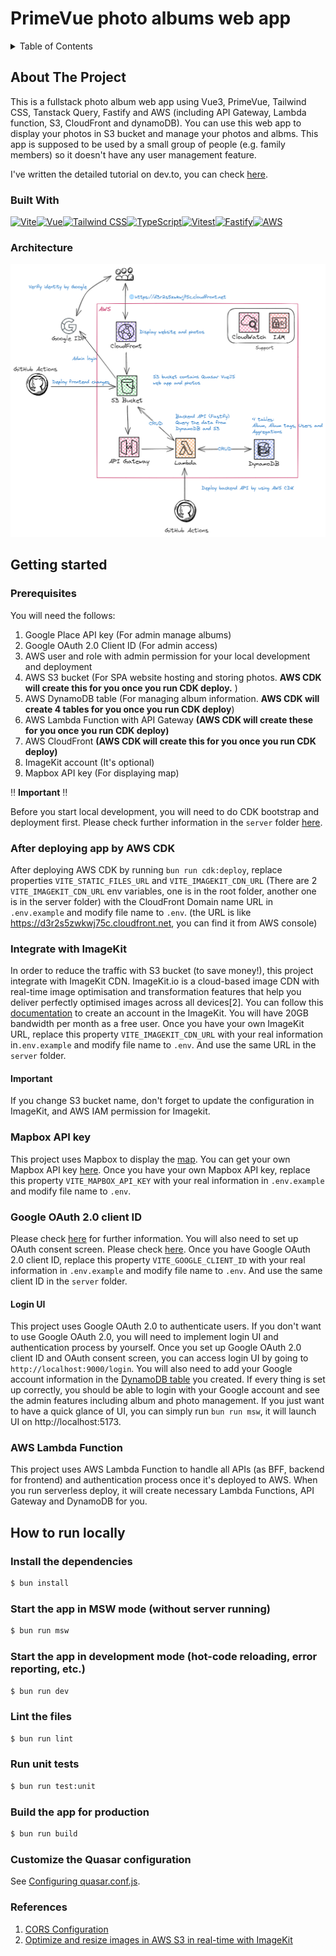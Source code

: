 # PrimeVue photo albums web app

<!-- TABLE OF CONTENTS -->
<details>
  <summary>Table of Contents</summary>
  <ol>
    <li>
      <a href="#about-the-project">About The Project</a>
      <ul>
        <li><a href="#built-with">Built With</a></li>
        <li><a href="#architecture">Architecture</a></li>
      </ul>
    </li>
    <li>
      <a href="#getting-started">Getting Started</a>
      <ul>
        <li><a href="#prerequisites">Prerequisites</a></li>
        <li><a href="#create-s3-bucket">Create S3 bucket</a></li>
        <li><a href="#integrate-with-imagekit">Integrate with ImageKit</a></li>
        <li><a href="#mapbox-api-key">Mapbox API key</a></li>
        <li><a href="#aws-lambda-function">AWS Lambda Function</a></li>
      </ul>
    </li>
    <li>
      <a href="#how-to-run-locally">How to run locally</a>
    </li>
  </ol>
</details>

## About The Project

This is a fullstack photo album web app using Vue3, PrimeVue, Tailwind CSS, Tanstack Query, Fastify and AWS (including API Gateway, Lambda function, S3, CloudFront and dynamoDB). You can use this web app to display your photos in S3 bucket and manage your photos and albms. This app is supposed to be used by a small group of people (e.g. family members) so it doesn't have any user management feature.

I've written the detailed tutorial on dev.to, you can check [here](https://dev.to/laurenceho/a-fullstack-vuejs-photo-album-app-part-1-2bgd).

### Built With

[![Vite][vite]][vite-url][![Vue][Vue.js]][Vue-url][![Tailwind CSS][tailwindcss]][tailwindcss-url][![TypeScript][typescript]][type-url][![Vitest][vitest]][vitest-url][![Fastify][fastify]][fastify-url][![AWS][aws]][aws-url]

### Architecture

![Architecture](doc-images/AWS-Architecture.png)

## Getting started

### Prerequisites

You will need the follows:

1. Google Place API key (For admin manage albums)
2. Google OAuth 2.0 Client ID (For admin access)
3. AWS user and role with admin permission for your local development and deployment
4. AWS S3 bucket (For SPA website hosting and storing photos. **AWS CDK will create this for you once you run CDK deploy.** )
5. AWS DynamoDB table (For managing album information. **AWS CDK will create 4 tables for you once you run CDK deploy**)
6. AWS Lambda Function with API Gateway **(AWS CDK will create these for you once you run CDK deploy)**
7. AWS CloudFront **(AWS CDK will create this for you once you run CDK deploy)**
8. ImageKit account (It's optional)
9. Mapbox API key (For displaying map)

‼️ **️Important** ‼️

Before you start local development, you will need to do CDK bootstrap and deployment first. Please check further
information in the `server` folder [here](server/README.md).

### After deploying app by AWS CDK

After deploying AWS CDK by running `bun run cdk:deploy`, replace properties `VITE_STATIC_FILES_URL` and
`VITE_IMAGEKIT_CDN_URL` (There are 2 `VITE_IMAGEKIT_CDN_URL` env variables, one is in the root folder, another one is in the server folder) with the CloudFront Domain name URL in `.env.example` and modify file name to `.env`. (the URL is like https://d3r2s5zwkwj75c.cloudfront.net, you can find it from AWS console)

### Integrate with ImageKit

In order to reduce the traffic with S3 bucket (to save money!), this project integrate with ImageKit CDN. ImageKit.io is a cloud-based image CDN with real-time image optimisation and transformation features that help you deliver perfectly optimised images across all devices[2]. You can follow this [documentation](https://imagekit.io/blog/image-optimization-resize-aws-s3-imagekit/) to create an account in the ImageKit. You will have 20GB bandwidth per month as a free user. Once you have your own ImageKit URL, replace this property `VITE_IMAGEKIT_CDN_URL` with your real information in`.env.example` and modify file name to `.env`. And
use the same URL in the `server` folder.

#### Important

If you change S3 bucket name, don't forget to update the configuration in ImageKit, and AWS IAM permission for Imagekit.

### Mapbox API key

This project uses Mapbox to display the [map](https://d3r2s5zwkwj75c.cloudfront.net/map/albums). You can get your own Mapbox API key [here](https://account.mapbox.com/auth/signup/). Once you have your own Mapbox API key, replace this property `VITE_MAPBOX_API_KEY` with your real information in `.env.example` and modify file name to `.env`.

### Google OAuth 2.0 client ID

Please check [here](https://developers.google.com/identity/protocols/oauth2) for further information. You will also need to set up OAuth consent screen. Please check [here](https://developers.google.com/identity/protocols/oauth2/openid-connect#consent-screen). Once you have Google OAuth 2.0 client ID, replace this property `VITE_GOOGLE_CLIENT_ID` with your real information in `.env.example` and modify file name to `.env`. And use the same client ID in the `server` folder.

#### Login UI

This project uses Google OAuth 2.0 to authenticate users. If you don't want to use Google OAuth 2.0, you will need to implement login UI and authentication process by yourself. Once you set up Google OAuth 2.0 client ID and OAuth consent screen, you can access login UI by going to `http://localhost:9000/login`. You will also need to add your Google account information in the [DynamoDB table](server/README.md#aws-dynamodb) you created. If every thing is set up correctly, you should be able to login with your Google account and see the admin features including album and photo management. If you just want to have a quick glance of UI, you can simply run `bun run msw`, it will launch UI on http://localhost:5173.

### AWS Lambda Function

This project uses AWS Lambda Function to handle all APIs (as BFF, backend for frontend) and authentication process once it's deployed to AWS. When you run serverless deploy, it will create necessary Lambda Functions, API Gateway and DynamoDB for you.

## How to run locally

### Install the dependencies

```bash
$ bun install
```

### Start the app in MSW mode (without server running)

```bash
$ bun run msw
```

### Start the app in development mode (hot-code reloading, error reporting, etc.)

```bash
$ bun run dev
```

### Lint the files

```bash
$ bun run lint
```

### Run unit tests

```bash
$ bun run test:unit
```

### Build the app for production

```bash
$ bun run build
```

### Customize the Quasar configuration

See [Configuring quasar.conf.js](https://v2.quasar.dev/quasar-cli/quasar-conf-js).

### References

1. [CORS Configuration](https://docs.aws.amazon.com/AmazonS3/latest/userguide/ManageCorsUsing.html)
2. [Optimize and resize images in AWS S3 in real-time with ImageKit](https://imagekit.io/blog/image-optimization-resize-aws-s3-imagekit/)

<!-- MARKDOWN LINKS & IMAGES -->

[vitest]: https://img.shields.io/badge/Vitest-%236E9F18?style=for-the-badge&logo=Vitest&logoColor=%23fcd703
[vitest-url]: https://vitest.dev/
[Vue.js]: https://img.shields.io/badge/Vue%20js-35495E?style=for-the-badge&logo=vuedotjs&logoColor=4FC08D
[Vue-url]: https://vuejs.org/
[aws]: https://img.shields.io/badge/Amazon_AWS-FF9900?style=for-the-badge&logo=amazonaws&logoColor=white
[aws-url]: https://aws.amazon.com/
[typescript]: https://img.shields.io/badge/TypeScript-007ACC?style=for-the-badge&logo=typescript&logoColor=white
[type-url]: https://www.typescriptlang.org/
[vite]: https://img.shields.io/badge/Vite-B73BFE?style=for-the-badge&logo=vite&logoColor=FFD62E
[vite-url]: https://vitejs.dev/
[fastify]: https://img.shields.io/badge/fastify-202020?style=for-the-badge&logo=fastify&logoColor=white
[fastify-url]: https://fastify.dev/
[tailwindcss]: https://img.shields.io/badge/Tailwind_CSS-38B2AC?style=for-the-badge&logo=tailwind-css&logoColor=white
[tailwindcss-url]: https://tailwindcss.com/

